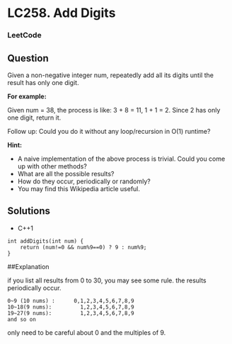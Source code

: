 # LC258. Add Digits

### LeetCode

## Question

Given a non-negative integer num, repeatedly add all its digits until the result has only one digit.

**For example:**

Given num = 38, the process is like: 3 + 8 = 11, 1 + 1 = 2. Since 2 has only one digit, return it.

Follow up: Could you do it without any loop/recursion in O(1) runtime?

**Hint:**

* A naive implementation of the above process is trivial. Could you come up with other methods?
* What are all the possible results?
* How do they occur, periodically or randomly?
* You may find this Wikipedia article useful.

## Solutions

* C++1
```
int addDigits(int num) {
    return (num!=0 && num%9==0) ? 9 : num%9;
}
```

##Explanation

if you list all results from 0 to 30, you may see some rule. the results periodically occur.

```
0~9 (10 nums) :      0,1,2,3,4,5,6,7,8,9
10~18(9 nums):         1,2,3,4,5,6,7,8,9
19~27(9 nums):         1,2,3,4,5,6,7,8,9
and so on
```

only need to be careful about 0 and the multiples of 9.